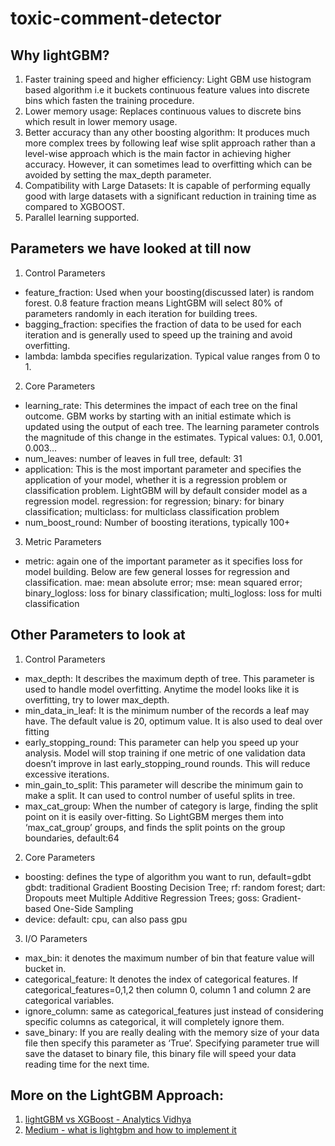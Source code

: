 # toxic-comment-detector

## Why lightGBM?
1. Faster training speed and higher efficiency: Light GBM use histogram based algorithm i.e it buckets continuous feature values into discrete bins which fasten the training procedure.
2. Lower memory usage: Replaces continuous values to discrete bins which result in lower memory usage.
3. Better accuracy than any other boosting algorithm: It produces much more complex trees by following leaf wise split approach rather than a level-wise approach which is the main factor in achieving higher accuracy. However, it can sometimes lead to overfitting which can be avoided by setting the max_depth parameter.
4. Compatibility with Large Datasets: It is capable of performing equally good with large datasets with a significant reduction in training time as compared to XGBOOST.
5. Parallel learning supported.


## Parameters we have looked at till now
1. Control Parameters
* feature_fraction: Used when your boosting(discussed later) is random forest. 0.8 feature fraction means LightGBM will select 80% of parameters randomly in each iteration for building trees.
* bagging_fraction: specifies the fraction of data to be used for each iteration and is generally used to speed up the training and avoid overfitting.
* lambda: lambda specifies regularization. Typical value ranges from 0 to 1.

2. Core Parameters
* learning_rate: This determines the impact of each tree on the final outcome. GBM works by starting with an initial estimate which is updated using the output of each tree. The learning parameter controls the magnitude of this change in the estimates. Typical values: 0.1, 0.001, 0.003…
* num_leaves: number of leaves in full tree, default: 31
* application: This is the most important parameter and specifies the application of your model, whether it is a regression problem or classification problem. LightGBM will by default consider model as a regression model. regression: for regression; binary: for binary classification; multiclass: for multiclass classification problem
* num_boost_round: Number of boosting iterations, typically 100+

3. Metric Parameters
* metric: again one of the important parameter as it specifies loss for model building. Below are few general losses for regression and classification.
mae: mean absolute error; mse: mean squared error; binary_logloss: loss for binary classification; multi_logloss: loss for multi classification


## Other Parameters to look at
1. Control Parameters
* max_depth: It describes the maximum depth of tree. This parameter is used to handle model overfitting. Anytime the model looks like it is overfitting, try to lower max_depth.
* min_data_in_leaf: It is the minimum number of the records a leaf may have. The default value is 20, optimum value. It is also used to deal over fitting
* early_stopping_round: This parameter can help you speed up your analysis. Model will stop training if one metric of one validation data doesn’t improve in last early_stopping_round rounds. This will reduce excessive iterations.
* min_gain_to_split: This parameter will describe the minimum gain to make a split. It can used to control number of useful splits in tree.
* max_cat_group: When the number of category is large, finding the split point on it is easily over-fitting. So LightGBM merges them into ‘max_cat_group’ groups, and finds the split points on the group boundaries, default:64

2. Core Parameters
* boosting: defines the type of algorithm you want to run, default=gdbt
gbdt: traditional Gradient Boosting Decision Tree; rf: random forest; dart: Dropouts meet Multiple Additive Regression Trees; goss: Gradient-based One-Side Sampling
* device: default: cpu, can also pass gpu

3. I/O Parameters
* max_bin: it denotes the maximum number of bin that feature value will bucket in.
* categorical_feature: It denotes the index of categorical features. If categorical_features=0,1,2 then column 0, column 1 and column 2 are categorical variables.
* ignore_column: same as categorical_features just instead of considering specific columns as categorical, it will completely ignore them.
* save_binary: If you are really dealing with the memory size of your data file then specify this parameter as ‘True’. Specifying parameter true will save the dataset to binary file, this binary file will speed your data reading time for the next time.


## More on the LightGBM Approach:
1. [lightGBM vs XGBoost - Analytics Vidhya](https://www.analyticsvidhya.com/blog/2017/06/which-algorithm-takes-the-crown-light-gbm-vs-xgboost/)
2. [Medium - what is lightgbm and how to implement it](https://medium.com/@pushkarmandot/https-medium-com-pushkarmandot-what-is-lightgbm-how-to-implement-it-how-to-fine-tune-the-parameters-60347819b7fc)